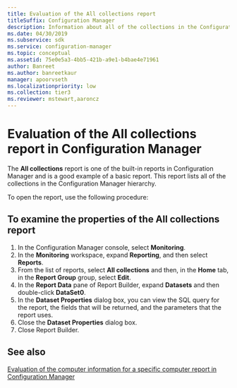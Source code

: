 ```yaml
---
title: Evaluation of the All collections report
titleSuffix: Configuration Manager
description: Information about all of the collections in the Configuration Manager hierarchy.
ms.date: 04/30/2019
ms.subservice: sdk
ms.service: configuration-manager
ms.topic: conceptual
ms.assetid: 75e0e5a3-4bb5-421b-a9e1-b4bae4e71961
author: Banreet
ms.author: banreetkaur
manager: apoorvseth
ms.localizationpriority: low
ms.collection: tier3
ms.reviewer: mstewart,aaroncz 
---
```


# Evaluation of the All collections report in Configuration Manager

The **All collections** report is one of the built-in reports in Configuration Manager and is a good example of a basic report. This report lists all of the collections in the Configuration Manager hierarchy.

To open the report, use the following procedure:

## To examine the properties of the All collections report

1. In the Configuration Manager console, select **Monitoring**.
1. In the **Monitoring** workspace, expand **Reporting**, and then select **Reports**.
1. From the list of reports, select **All collections** and then, in the **Home** tab, in the **Report Group** group, select **Edit**.
1. In the **Report Data** pane of Report Builder, expand **Datasets** and then double-click **DataSet0**.
1. In the **Dataset Properties** dialog box, you can view the SQL query for the report, the fields that will be returned, and the parameters that the report uses.
1. Close the **Dataset Properties** dialog box.
1. Close Report Builder.

## See also

[Evaluation of the computer information for a specific computer report in Configuration Manager](evaluation-computer-information-report-configuration-manager.md)
